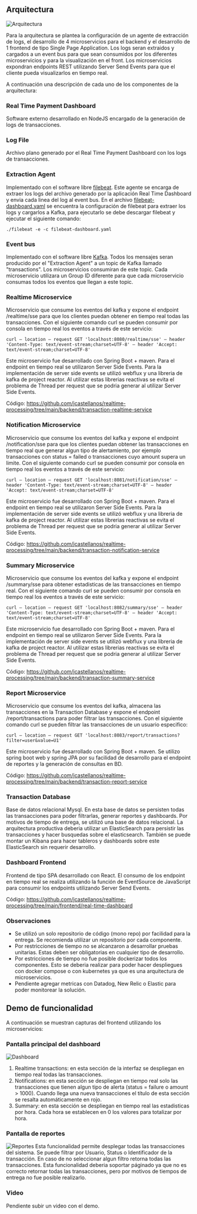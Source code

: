 ## Arquitectura


![Arquitectura](documentation/architecture.png)

Para la arquitectura se plantea la configuración de un agente de extracción de logs, el desarrollo de 4 microservicios para el backend y el desarrollo de 1 frontend de tipo Single Page Application.  Los logs seran extraidos y cargados a un event bus para que sean consumidos por los diferentes microservicios y para la visualización en el front. Los microservicios expondran endpoints REST utilizando Server Send Events para que el cliente pueda visualizarlos en tiempo real.

A continuación una descripción de cada uno de los componentes de la arquitectura:

### Real Time Payment Dashboard
Software externo desarrollado en NodeJS encargado de la generación de logs de transacciones.

### Log File
Archivo plano generado por el Real Time Payment Dashboard con los logs de transacciones.

### Extraction Agent
Implementado con el software libre [filebeat](https://www.elastic.co/es/beats/filebeat). Este agente se encarga de extraer los logs del archivo generado por la aplicación Real Time Dashboard y envia cada linea del log al event bus.
En el archivo [filebeat-dashboard.yaml](https://github.com/jcastellanos/realtime-processing/blob/main/filebeat-dashboard.yaml) se encuentra la configuración de filebeat para extraer los logs y cargarlos a Kafka, para ejecutarlo se debe descargar filebeat y ejecutar el siguiente comando:

```
./filebeat -e -c filebeat-dashboard.yaml
```

### Event bus
Implementado con el software libre [Kafka](https://kafka.apache.org/). Todos los mensajes seran producido por el "Extraction Agent" a un topic de Kafka llamado "transactions". Los microservicios consumiran de este topic. Cada microservicio utilizara un Group ID diferente para que cada microservicio consumas todos los eventos que llegan a este topic.

### Realtime Microservice
Microservicio que consume los eventos del kafka y expone el endpoint /realtime/sse para que los clientes puedan obtener en tiempo real todas las transacciones. Con el siguiente comando curl se pueden consumir por consola en tiempo real los eventos a través de este servicio:
```
curl — location — request GET 'localhost:8080/realtime/sse' — header 'Content-Type: text/event-stream;charset=UTF-8' — header 'Accept: text/event-stream;charset=UTF-8'
```
Este microservicio fue desarrollado con Spring Boot + maven. Para el endpoint en tiempo real se utilizaron Server Side Events. Para la implementación de server side events se utilizó webflux y una libreria de kafka de project reactor. Al utilizar estas librerias reactivas se evita el problema de Thread per request que se podria generar al utilizar Server Side Events.

Código: https://github.com/jcastellanos/realtime-processing/tree/main/backend/transaction-realtime-service

### Notification Microservice
Microservicio que consume los eventos del kafka y expone el endpoint /notification/sse para que los clientes puedan obtener las transacciones en tiempo real que generar algun tipo de alertamiento, por ejemplo transacciones con status = failed o transacciones cuyo amount supera un limite. Con el siguiente comando curl se pueden consumir por consola en tiempo real los eventos a través de este servicio:
```
curl — location — request GET 'localhost:8081/notification/sse' — header 'Content-Type: text/event-stream;charset=UTF-8' — header 'Accept: text/event-stream;charset=UTF-8'
```
Este microservicio fue desarrollado con Spring Boot + maven. Para el endpoint en tiempo real se utilizaron Server Side Events. Para la implementación de server side events se utilizó webflux y una libreria de kafka de project reactor. Al utilizar estas librerias reactivas se evita el problema de Thread per request que se podria generar al utilizar Server Side Events.

Código: https://github.com/jcastellanos/realtime-processing/tree/main/backend/transaction-notification-service

### Summary Microservice
Microservicio que consume los eventos del kafka y expone el endpoint /summary/sse para obtener estadisticas de las transacciones en tiempo real. Con el siguiente comando curl se pueden consumir por consola en tiempo real los eventos a través de este servicio:
```
curl — location — request GET 'localhost:8082/summary/sse' — header 'Content-Type: text/event-stream;charset=UTF-8' — header 'Accept: text/event-stream;charset=UTF-8'
```
Este microservicio fue desarrollado con Spring Boot + maven. Para el endpoint en tiempo real se utilizaron Server Side Events. Para la implementación de server side events se utilizó webflux y una libreria de kafka de project reactor. Al utilizar estas librerias reactivas se evita el problema de Thread per request que se podria generar al utilizar Server Side Events.

Código: https://github.com/jcastellanos/realtime-processing/tree/main/backend/transaction-summary-service

### Report Microservice
Microservicio que consume los eventos del kafka, almacena las transacciones en la Transaction Database y expone el endpoint /report/transactions para poder filtrar las transacciones. Con el siguiente comando curl se pueden filtrar las transacciones de un usuario especifico:
```
curl — location — request GET 'localhost:8083/report/transactions?filter=user&value=U1'
```
Este microservicio fue desarrollado con Spring Boot + maven. Se utilizo spring boot web y spring JPA por su facilidad de desarrollo para el endpoint de reportes y la generación de consultas en BD.

Código: https://github.com/jcastellanos/realtime-processing/tree/main/backend/transaction-report-service

### Transaction Database
Base de datos relacional Mysql. En esta base de datos se persisten todas las transacciones para poder filtrarlas, generar reportes y dashboards.
Por motivos de tiempo de entrega, se utilizó una base de datos relacional. La arquitectura productiva deberia utilizar un ElasticSearch para persistir las transacciones y hacer busquedas sobre el elasticsearch. También se puede montar un Kibana para hacer tableros y dashboards sobre este ElasticSearch sin requerir desarrollo.

### Dashboard Frontend
Frontend de tipo SPA desarrollado con React. El consumo de los endpoint en tiempo real se realiza utilizando la función de EventSource de JavaScript para consumir los endpoints utilizando Server Send Events.

Código: https://github.com/jcastellanos/realtime-processing/tree/main/frontend/real-time-dashboard


### Observaciones
- Se utilizó un solo repositorio de código (mono repo) por facilidad para la entrega. Se recomienda utilizar un repositorio por cada componente.
- Por restricciones de tiempo no se alcanzaron a desarrollar pruebas unitarias. Estas deben ser obligatorias en cualquier tipo de desarrollo.
- Por estricciones de tiempo no fue posible dockerizar todos los componentes. Esto se deberia realizar para poder hacer despliegues con docker compose o con kubernetes ya que es una arquitectura de microservicios.
- Pendiente agregar metricas con Datadog, New Relic o Elastic para poder monitorear la solución.

## Demo de funcionalidad
A continuación se muestran capturas del frontend utilizando los microservicios:

### Pantalla principal del dashboard
![Dashboard](documentation/frontend_home.png)

1. Realtime transactions: en esta sección de la interfaz se despliegan en tiempo real todas las transacciones.
2. Notifications: en esta sección se despliegan en tiempo real solo las transacciones que tienen algun tipo de alerta (status = failure o amount > 1000). Cuando llega una nueva transacciones el título de esta sección se resalta automáticamente en rojo.
3. Summary: en esta sección se despliegan en tiempo real las estadisticas por hora. Cada hora se establecen en 0 los valores para totalizar por hora.

### Pantalla de reportes
![Reportes](documentation/frontend_reports.png)
Esta funcionalidad permite desplegar todas las transacciones del sistema. Se puede filtrar por Usuario, Status o Identificador de la transacción. En caso de no seleccionar algun filtro retorna todas las transacciones.
Esta funcionalidad deberia soportar páginado ya que no es correcto retornar todas las transacciones, pero por motivos de tiempos de entrega no fue posible realizarlo.

### Video
Pendiente subir un video con el demo.